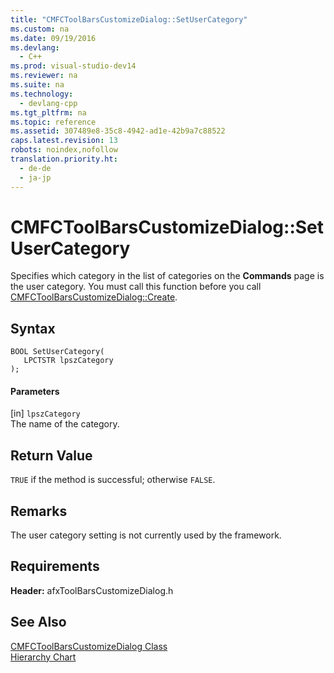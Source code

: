 ```yaml
---
title: "CMFCToolBarsCustomizeDialog::SetUserCategory"
ms.custom: na
ms.date: 09/19/2016
ms.devlang: 
  - C++
ms.prod: visual-studio-dev14
ms.reviewer: na
ms.suite: na
ms.technology: 
  - devlang-cpp
ms.tgt_pltfrm: na
ms.topic: reference
ms.assetid: 307489e8-35c8-4942-ad1e-42b9a7c88522
caps.latest.revision: 13
robots: noindex,nofollow
translation.priority.ht: 
  - de-de
  - ja-jp
---
```

# CMFCToolBarsCustomizeDialog::SetUserCategory
Specifies which category in the list of categories on the **Commands** page is the user category. You must call this function before you call [CMFCToolBarsCustomizeDialog::Create](../vs140/CMFCToolBarsCustomizeDialog--Create.md).  
  
## Syntax  
  
```  
BOOL SetUserCategory(  
   LPCTSTR lpszCategory   
);  
```  
  
#### Parameters  
 [in] `lpszCategory`  
 The name of the category.  
  
## Return Value  
 `TRUE` if the method is successful; otherwise `FALSE`.  
  
## Remarks  
 The user category setting is not currently used by the framework.  
  
## Requirements  
 **Header:** afxToolBarsCustomizeDialog.h  
  
## See Also  
 [CMFCToolBarsCustomizeDialog Class](../vs140/CMFCToolBarsCustomizeDialog-Class.md)   
 [Hierarchy Chart](../vs140/Hierarchy-Chart.md)